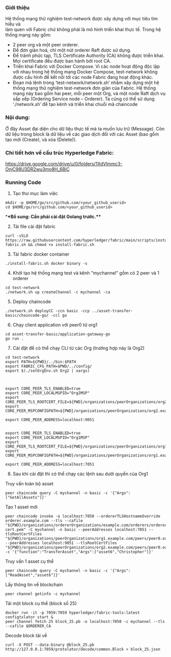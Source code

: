 ### Giới thiệu

Hệ thống mạng thử nghiệm test-network được xây dựng với mục tiêu tìm hiểu và\
làm quen với Fabric chứ không phải là mô hình triển khai thực tế.
Trong hệ thống mạng này gồm:

- 2 peer org và một peer orderer.
- Để đơn giản hoá, chỉ một nút orderer Raft được sử dụng.
- Để tránh phức tạp, TLS Certificate Authority (CA) không được triển khai. Mọi certificate đều được ban hành bởi root CA.
- Triển khai Fabric với Docker Compose.
  Vì các node hoạt động độc lập với nhau trong hệ thống mạng Docker Compose,
  test-network không được cấu hình để kết nối tới các node Fabric đang hoạt động khác.
- Đoạn mã lệnh trong ‘test-network/network.sh’ nhằm xây dựng một hệ thống mạng thử nghiệm test-network đơn giản của Fabric.
  Hệ thống mạng này bao gồm hai peer, mỗi peer một Org, và một node Raft dịch vụ sắp xếp (Ordering Service node – Orderer).
  Ta cũng có thể sử dụng ‘./network.sh’ để tạo kênh và triển khai chuỗi mã chaincode

### Nội dung:

Ở đây Asset đại diện cho dữ liệu thực tế mà ta muốn lưu trữ (Message).
Còn dữ liệu trong block là dữ liệu về các giao dịch đối với các Asset (bao gồm tạo mới (Create), và xóa (Delete)).

### Chi tiết hơn về cấu trúc Hyperledge Fabric:

https://drive.google.com/drive/u/0/folders/1XdVlmmc3-OnjC98U3DR2wu3mo8H_6BiC

### Running Code

1. Tạo thư mục làm việc

```
mkdir -p $HOME/go/src/github.com/<your_github_userid>
cd $HOME/go/src/github.com/<your_github_userid>
```

\***\*Bổ sung: Cần phải cài đặt Golang trước.\*\***

2. Tải file cài đặt fabric

```
curl -sSLO https://raw.githubusercontent.com/hyperledger/fabric/main/scripts/install-fabric.sh && chmod +x install-fabric.sh
```

3. Tải fabric docker container

```
./install-fabric.sh docker binary -s
```

4. Khởi tạo hệ thống mạng test và kênh "mychannel" gồm có 2 peer và 1 orderer

```
cd test-network
./network.sh up createChannel -c mychannel -ca
```

5. Deploy chaincode

```
./network.sh deployCC -ccn basic -ccp ../asset-transfer-basic/chaincode-go/ -ccl go
```

6. Chạy client application với peer0 từ org1

```
cd asset-transfer-basic/application-gateway-go
go run .
```

7. Cài đặt để có thể chạy CLI từ các Org (trường hợp này là Org2)

```
cd test-network
export PATH=${PWD}/../bin:$PATH
export FABRIC_CFG_PATH=$PWD/../config/
export $(./setOrgEnv.sh Org2 | xargs)



export CORE_PEER_TLS_ENABLED=true
export CORE_PEER_LOCALMSPID="Org2MSP"
export CORE_PEER_TLS_ROOTCERT_FILE=${PWD}/organizations/peerOrganizations/org2.example.com/peers/peer0.org2.example.com/tls/ca.crt
export CORE_PEER_MSPCONFIGPATH=${PWD}/organizations/peerOrganizations/org2.example.com/users/Admin@org2.example.com/msp

export CORE_PEER_ADDRESS=localhost:9051


export CORE_PEER_TLS_ENABLED=true
export CORE_PEER_LOCALMSPID="Org1MSP"
export CORE_PEER_TLS_ROOTCERT_FILE=${PWD}/organizations/peerOrganizations/org1.example.com/peers/peer0.org1.example.com/tls/ca.crt
export CORE_PEER_MSPCONFIGPATH=${PWD}/organizations/peerOrganizations/org1.example.com/users/Admin@org1.example.com/msp

export CORE_PEER_ADDRESS=localhost:7051
```

8. Sau khi cài đặt thì có thể chạy các lệnh sau dưới quyền của Org1

Truy vấn toàn bộ asset

```
peer chaincode query -C mychannel -n basic -c '{"Args":["GetAllAssets"]}'
```

Tạo 1 asset mới

```
peer chaincode invoke -o localhost:7050 --ordererTLSHostnameOverride orderer.example.com --tls --cafile "${PWD}/organizations/ordererOrganizations/example.com/orderers/orderer.example.com/msp/tlscacerts/tlsca.example.com-cert.pem" -C mychannel -n basic --peerAddresses localhost:7051 --tlsRootCertFiles "${PWD}/organizations/peerOrganizations/org1.example.com/peers/peer0.org1.example.com/tls/ca.crt" --peerAddresses localhost:9051 --tlsRootCertFiles "${PWD}/organizations/peerOrganizations/org2.example.com/peers/peer0.org2.example.com/tls/ca.crt" -c '{"function":"TransferAsset","Args":["asset6","Christopher"]}'
```

Truy vấn 1 asset cụ thể

```
peer chaincode query -C mychannel -n basic -c '{"Args":["ReadAsset","asset6"]}'
```

Lấy thông tin về blockchain

```
peer channel getinfo -c mychannel
```

Tải một block cụ thể (block số 25)

```
docker run -it -p 7059:7059 hyperledger/fabric-tools:latest configtxlator start &
peer channel fetch 25 block_25.pb -o localhost:7050 -c mychannel --tls --cafile $ORDERER_CA
```

Decode block tải về

```
curl -X POST --data-binary @block_25.pb http://127.0.0.1:7059/protolator/decode/common.Block > block_25.json
```
